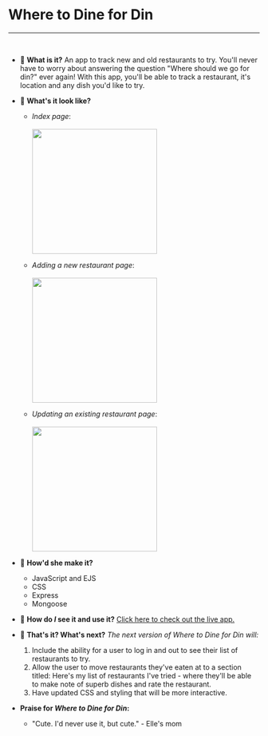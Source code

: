 # Where to Dine for Din 
---
<br />

- 🍴 **What is it?** An app to track new and old restaurants to try. You'll never have to worry about answering the question "Where should we go for din?" ever again! With this app, you'll be able to track a restaurant, it's location and any dish you'd like to try. 

- 💭 **What's it look like?**

    - *Index page*: <br /><br /><img src="https://i.imgur.com/fl8UlHc.png" width="250"> 

    - *Adding a new restaurant page*: <br /><br /><img src="https://i.imgur.com/EE1b3e7.png" width="250"> 

    - *Updating an existing restaurant page*: <br /><br /><img src="https://i.imgur.com/DhGFyox.png" width="250">


- 🤨 **How'd she make it?**
    - JavaScript and EJS
    - CSS
    - Express
    - Mongoose

- 👀 **How do *I* see it and use it?** [Click here to check out the live app.](https://where-to-dine-for-din.herokuapp.com/restaurants)

- 🧊 **That's it? What's next?** *The next version of Where to Dine for Din will:*
    1. Include the ability for a user to log in and out to see their list of restaurants to try.
    2. Allow the user to move restaurants they've eaten at to a section titled: Here's my list of restaurants I've tried - where they'll be able to make note of superb dishes and rate the restaurant.
    3. Have updated CSS and styling that will be more interactive. 

- **Praise for *Where to Dine for Din*:**
    - "Cute. I'd never use it, but cute." - Elle's mom
